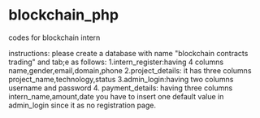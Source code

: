# blockchain_php
codes for blockchain intern



instructions: please create a database with name "blockchain contracts trading" and tab;e as follows:
  1.intern_register:having 4 columns name,gender,email,domain,phone
  2.project_details: it has three columns project_name,technology,status
  3.admin_login:having two columns username and password
  4. payment_details: having three columns intern_name,amount,date
you have to insert one default value in admin_login since it as no registration page.
